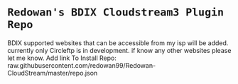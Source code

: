 # `Redowan's BDIX Cloudstream3 Plugin Repo`

BDIX supported websites that can be accessible from my isp will be added. currently only Circleftp is in development. if know any other websites please let me know.
Add link To Install Repo: raw.githubusercontent.com/redowan99/Redowan-CloudStream/master/repo.json